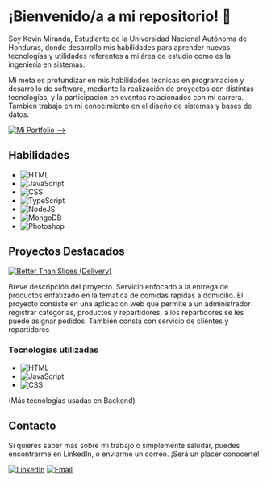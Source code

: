 
# ¡Bienvenido/a a mi repositorio! 👋

Soy Kevin Miranda, Estudiante de la Universidad Nacional Autónoma de Honduras, donde desarrollo mis habilidades para aprender nuevas tecnologías y utilidades referentes a mi área de estudio como es la ingeniería en sistemas.

Mi meta es profundizar en mis habilidades técnicas en programación y desarrollo de software, mediante la realización de proyectos con distintas tecnologías, y la participación en eventos relacionados con mi carrera. También trabajo en mi conocimiento en el diseño de sistemas y bases de datos.</p>

[![Mi Portfolio -->](https://img.shields.io/badge/Portfolio-akavalmi.github.io-34A853?style=flat-square&logo=google-chrome&logoColor=white)](https://akavalmi.github.io)

## Habilidades

- ![HTML](https://img.shields.io/badge/-HTML-E34F26?style=flat-square&logo=html5&logoColor=white)
- ![JavaScript](https://img.shields.io/badge/-JavaScript-F7DF1E?style=flat-square&logo=javascript&logoColor=black)
- ![CSS](https://img.shields.io/badge/-CSS-1572B6?style=flat-square&logo=css3&logoColor=white)
- ![TypeScript](https://img.shields.io/badge/-TypeScript-007ACC?style=flat-square&logo=typescript&logoColor=white)
- ![NodeJS](https://img.shields.io/badge/-Node.js-339933?style=flat-square&logo=node.js&logoColor=white)
- ![MongoDB](https://img.shields.io/badge/-MongoDB-47A248?style=flat-square&logo=mongodb&logoColor=white)
- ![Photoshop](https://img.shields.io/badge/-Adobe%20Photoshop-31A8FF?style=flat-square&logo=adobe-photoshop&logoColor=white)

## Proyectos Destacados

[![Better Than Slices (Delivery)](https://akavalmi.github.io/img/logo-proyecto1.png)](https://github.com/akaValmi/Admin_BTS)

Breve descripción del proyecto.
Servicio enfocado a la entrega de productos enfatizado en la tematica de comidas rapidas a domicilio. El proyecto consiste en una aplicacion web que permite a un administrador registrar categorias, productos y repartidores, a los repartidores se les puede asignar pedidos. También consta con servicio de clientes y repartidores

### Tecnologías utilizadas

- ![HTML](https://img.shields.io/badge/-HTML-E34F26?style=flat-square&logo=html5&logoColor=white)
- ![JavaScript](https://img.shields.io/badge/-JavaScript-F7DF1E?style=flat-square&logo=javascript&logoColor=black)
- ![CSS](https://img.shields.io/badge/-CSS-1572B6?style=flat-square&logo=css3&logoColor=white)

(Más tecnologías usadas en Backend)

## Contacto

Si quieres saber más sobre mi trabajo o simplemente saludar, puedes encontrarme en LinkedIn, o enviarme un correo. ¡Será un placer conocerte!

[![LinkedIn](https://img.shields.io/badge/LinkedIn-0077B5?style=flat-square&logo=linkedin&logoColor=white)](https://www.linkedin.com/in/kevin-miranda-5ba759275)
[![Email](https://img.shields.io/badge/Email-D14836?style=flat-square&logo=gmail&logoColor=white)](mailto:kev24miranda@gmail.com)


